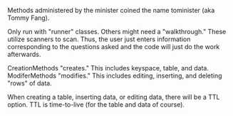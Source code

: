 Methods administered by the minister coined the name tominister (aka Tommy Fang).

Only run with "runner" classes. Others might need a "walkthrough." These utilize scanners to scan. Thus, the user just enters information corresponding to the questions asked and the code will just do the work afterwards.

CreationMethods "creates." This includes keyspace, table, and data. ModiferMethods "modifies." This includes editing, inserting, and deleting "rows" of data. 

When creating a table, inserting data, or editing data, there will be a TTL option. TTL is time-to-live (for the table and data of course).
